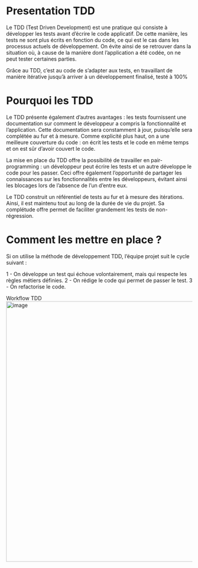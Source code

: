 # Presentation TDD

Le TDD (Test Driven Development) est une pratique qui consiste à développer les tests avant d’écrire le code applicatif. De cette manière, les tests ne sont plus écrits en fonction du code, ce qui est le cas dans les processus actuels de développement. On évite ainsi de se retrouver dans la situation où, à cause de la manière dont l’application a été codée, on ne peut tester certaines parties.

Grâce au TDD, c’est au code de s’adapter aux tests, en travaillant de manière itérative jusqu’à arriver à un développement finalisé, testé à 100%


# Pourquoi les TDD

Le TDD présente également d’autres avantages : les tests fournissent une documentation sur comment le développeur a compris la fonctionnalité et l’application. Cette documentation sera constamment à jour, puisqu’elle sera complétée au fur et à mesure. Comme explicité plus haut, on a une meilleure couverture du code : on écrit les tests et le code en même temps et on est sûr d’avoir couvert le code.

La mise en place du TDD offre la possibilité de travailler en pair-programming : un développeur peut écrire les tests et un autre développe le code pour les passer. Ceci offre également l’opportunité de partager les connaissances sur les fonctionnalités entre les développeurs, évitant ainsi les blocages lors de l’absence de l’un d’entre eux.

Le TDD construit un référentiel de tests au fur et à mesure des itérations. Ainsi, il est maintenu tout au long de la durée de vie du projet. Sa complétude offre permet de faciliter grandement les tests de non-régression.

# Comment les mettre en place ?

Si on utilise la méthode de développement TDD, l’équipe projet suit le cycle suivant :

1 - On développe un test qui échoue volontairement, mais qui respecte les règles métiers définies.
2 - On rédige le code qui permet de passer le test.
3 - On refactorise le code.

Workflow TDD<img width="702" alt="image" src="https://user-images.githubusercontent.com/98129570/150563591-45b0e162-813d-4e4c-a5d5-287aaa420718.png">


